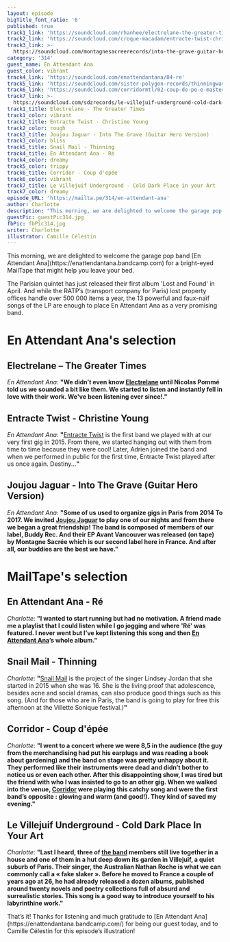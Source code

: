 ```yaml
---
layout: episode
bigTitle_font_ratio: '6'
published: true
track1_link: 'https://soundcloud.com/rhanhee/electrelane-the-greater-times'
track2_link: 'https://soundcloud.com/croque-macadam/entracte-twist-christine-young'
track3_link: >-
  https://soundcloud.com/montagnesacreerecords/into-the-grave-guitar-hero-version
category: '314'
guest_name: En Attendant Ana
guest_color: vibrant
track4_link: 'https://soundcloud.com/enattendantana/04-re'
track5_link: 'https://soundcloud.com/sister-polygon-records/thinningwav'
track6_link: 'https://soundcloud.com/corridormtl/02-coup-de-pe-e-master'
track7_link: >-
  https://soundcloud.com/sdzrecords/le-villejuif-underground-cold-dark-place-in-your-art
track1_title: Electrelane - The Greater Times
track1_color: vibrant
track2_title: Entracte Twist - Christine Young
track2_color: rough
track3_title: Joujou Jaguar - Into The Grave (Guitar Hero Version)
track3_color: bliss
track5_title: Snail Mail - Thinning
track4_title: En Attendant Ana - Ré
track4_color: dreamy
track5_color: trippy
track6_title: Corridor - Coup d'épée
track6_color: vibrant
track7_title: Le Villejuif Underground - Cold Dark Place in your Art
track7_color: dreamy
episode_URL: 'https://mailta.pe/314/en-attendant-ana'
author: Charlotte
description: "This morning, we are delighted to welcome the garage pop band En Attendant\_Ana for a bright-eyed MailTape that might help you leave your bed.  The Parisian quintet has just released their first album Lost and Found in April. And while the RATP’s (transport company for Paris) lost property offices handle over 500 000 items a year, the 13 powerful and faux-naïf songs of the LP are enough to place\_En Attendant Ana as a very promising band."
guestPic: guestPic314.jpg
fbPic: fbPic314.jpg
writer: Charlotte
illustrator: Camille Célestin
---
```

<p id="introduction">This morning, we are delighted to welcome the garage pop band [En Attendant Ana](https://enattendantana.bandcamp.com) for a bright-eyed MailTape that might help you leave your bed.</p>
<p>The Parisian quintet has just released their first album 'Lost and Found' in April. And while the RATP’s (transport company for Paris) lost property offices handle over 500 000 items a year, the 13 powerful and faux-naïf songs of the LP are enough to place En Attendant Ana as a very promising band.</p>


# En Attendant Ana's selection


## Electrelane – The Greater Times
_En Attendant Ana_: **"**We didn’t even know [Electrelane](https://www.facebook.com/electrelane/) until Nicolas Pommé told us we sounded a bit like them. We started to listen and instantly fell in love with their work. We've been listening ever since!.**"**

## Entracte Twist - Christine Young
_En Attendant Ana_: **"**[Entracte Twist](https://www.facebook.com/EntracteTwist/) is the first band we played with at our very first gig in 2015. From there, we started hanging out with them from time to time because they were cool! Later, Adrien joined the band and when we performed in public for the first time, Entracte Twist played after us once again. Destiny...**"**

## Joujou Jaguar - Into The Grave (Guitar Hero Version)
_En Attendant Ana_: **"**Some of us used to organize gigs in Paris from 2014 To 2017. We invited [Joujou Jaguar](https://joujoujaguar.bandcamp.com/) to play one of our nights and from there we began a great friendship! The band is composed of members of our label, Buddy Rec. And their EP Avant Vancouver was released (on tape) by Montagne Sacrée which is our second label here in France. And after all, our buddies are the best we have.**"**


# MailTape's selection

## En Attendant Ana - Ré
_Charlotte_: **"**I wanted to start running but had no motivation. A friend made me a playlist that I could listen while I go jogging and where 'Ré'  was featured. I never went but I’ve kept listening this song and then [En Attendant Ana](https://enattendantana.bandcamp.com/)’s whole album.**"**

## Snail Mail - Thinning
_Charlotte_: **"**[Snail Mail](https://snailmailbaltimore.bandcamp.com/) is the project of the singer Lindsey Jordan that she started in 2015 when she was 16. She is the living proof that adolescence, besides acne and social dramas, can also produce good things such as this song.
(And for those who are in Paris, the band is going to play for free this afternoon at the Villette Sonique festival.)**"**

## Corridor - Coup d'épée
_Charlotte_: **"**I went to a concert where we were 8,5 in the audience (the guy from the merchandising had put his earplugs and was reading a book about gardening) and the band on stage was pretty unhappy about it. They performed like their instruments were dead and didn’t bother to notice us or even each other. After this disappointing show, I was tired but the friend with who I was insisted to go to an other gig. When we walked into the venue, [Corridor](https://corridormtl.bandcamp.com/) were playing this catchy song and were the first band’s opposite : glowing and warm (and good!). They kind of saved my evening.**"**

## Le Villejuif Underground - Cold Dark Place In Your Art
_Charlotte_: **"**Last I heard, three of [the band](https://www.facebook.com/levillejuifunderground/) members still live together in a house and one of them in a hut deep down its garden in Villejuif, a quiet suburb of Paris. Their singer, the Australian Nathan Roche is what we can commonly call a « fake slaker ». Before he moved to France a couple of years ago at 26, he had already released a dozen albums, published around twenty novels and poetry collections full of absurd and surrealistic stories. This song is a good way to introduce yourself to his labyrinthine work.**"**

<p id="outroduction">That’s it! Thanks for listening and much gratitude to [En Attendant Ana](https://enattendantana.bandcamp.com/) for being our guest today, and to Camille Célestin for this episode’s illustration!</p>
